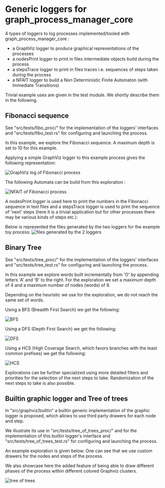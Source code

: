 # Generic loggers for graph_process_manager_core

4 types of loggers to log processes implemented/tooled with graph_process_manager_core :
- a GraphViz logger to produce graphical representations of the processes
- a nodesPrint logger to print in files intermediate objects build during the process
- a stepsTrace logger to print in files traces i.e. sequences of steps taken during the process
- a NFAIT logger to build a Non Deterministic Finite Automaton (with Immediate Transitions)

Trivial example uses are given in the test module. We shortly describe them in the following.

## Fibonacci sequence

See "src/tests/fibo_proc/" for the implementation of the loggers' interfaces
and "src/tests/fibo_test.rs" for configuring and launching the process.


In this example, we explore the Fibonacci sequence.
A maximum depth is set to 10 for this example.

Applying a simple GraphViz logger to this example process gives the following representation:

<img src="./README_images/proc_fibo.svg" alt="GraphViz log of Fibonacci process">

The following Automata can be build from this exploration :

<img src="./README_images/fib_nfait.svg" alt="NFAIT of Fibonacci process">

A nodesPrint logger is used here to print the numbers in the Fibonacci sequence in text files
and a stepsTrace logger is used to print the sequence of 'next' steps 
(here it is a trivial application but for other processes there may be various kinds of steps etc.).

Below is represented the files generated by the two loggers for the example toy process:
<img src="./README_images/fibo_example.png" alt="files generated by the 2 loggers">

## Binary Tree

See "src/tests/tree_proc/" for the implementation of the loggers' interfaces
and "src/tests/tree_test.rs" for configuring and launching the process.

In this example we explore words built incrementally from 'O' by appending letters 'A' and 'B' to the right.
For the exploration we set a maximum depth of 4 and a maximum number of nodes (words) of 8.

Depending on the heuristic we use for the exploration, we do not reach the same set of words.

Using a BFS (Breadth First Search) we get the following:

<img src="./README_images/proc_BFS.svg" alt="BFS">


Using a DFS (Depth First Search) we get the following:

<img src="./README_images/proc_DFS.svg" alt="DFS">


Using a HCS (High Coverage Search, which favors branches with the least common prefixes) we get the following:

<img src="./README_images/proc_HCS.svg" alt="HCS">

Explorations can be further specialized using more detailed filters and priorities for the selection of the next steps to take.
Randomization of the next steps to take is also possible.


## Builtin graphic logger and Tree of trees

In "src/graphviz/builtin" a builtin generic implementation of the graphic logger is proposed,
which allows to use third party drawers for each node and step.

We illustrate its use in "src/tests/tree_of_trees_proc/" and
for the implementation of this builtin logger's interface
and "src/tests/tree_of_trees_test.rs" for configuring and launching the process.

An example exploration is given below.
One can see that we use custom drawers for the nodes and steps of the process.

We also showcase here the added feature of being able to draw different phases of the process within different colored Graphviz clusters.

<img src="./README_images/proc_tree_of_trees.svg" alt="tree of trees">

